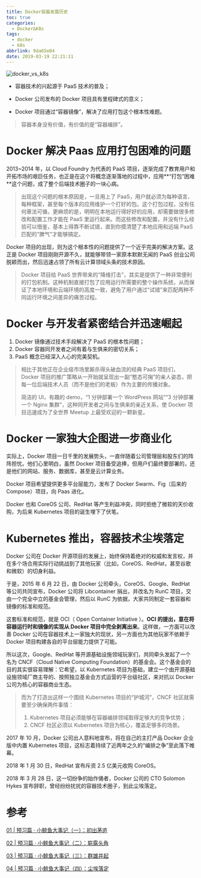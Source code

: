 ```yaml
---
title: Docker容器发展历史
toc: true
categories:
  - Docker&K8s
tags:
  - docker
  - k8s
abbrlink: 9da65e04
date: 2019-03-19 22:21:11
---
```


![docker_vs_k8s](http://image.shuiyujie.com/docker_vs_k8s.png)

- 容器技术的兴起源于 PaaS 技术的普及；

- Docker 公司发布的 Docker 项目具有里程碑式的意义；

- Docker 项目通过“容器镜像”，解决了应用打包这个根本性难题。

> 容器本身没有价值，有价值的是“容器编排”。

<!-- more -->

# Docker 解决 Paas 应用打包困难的问题

2013~2014 年，以 Cloud  Foundry 为代表的 PaaS 项目，逐渐完成了教育用户和开拓市场的艰巨任务，也正是在这个将概念逐渐落地的过程中，应用**“打包”困难**这个问题，成了整个后端技术圈子的一块心病。

> 出现这个问题的根本原因是，一旦用上了 PaaS，用户就必须为每种语言、每种框架，甚至每个版本的应用维护一个打好的包。这个打包过程，没有任何章法可循，更麻烦的是，明明在本地运行得好好的应用，却需要做很多修改和配置工作才能在 PaaS 里运行起来。而这些修改和配置，并没有什么经验可以借鉴，基本上得靠不断试错，直到你摸清楚了本地应用和远端 PaaS 匹配的“脾气”才能够搞定。

Docker 项目的出现，则为这个根本性的问题提供了一个近乎完美的解决方案。这正是 Docker 项目刚刚开源不久，就能够带领一家原本默默无闻的 PaaS 创业公司脱颖而出，然后迅速占领了所有云计算领域头条的技术原因。

> Docker 项目给 PaaS 世界带来的“降维打击”，其实是提供了一种非常便利的打包机制。这种机制直接打包了应用运行所需要的整个操作系统，从而保证了本地环境和云端环境的高度一致，避免了用户通过“试错”来匹配两种不同运行环境之间差异的痛苦过程。

# Docker 与开发者紧密结合并迅速崛起

1. Docker 镜像通过技术手段解决了 PaaS 的根本性问题；
2. Docker 容器同开发者之间有着与生俱来的密切关系；
3. PaaS 概念已经深入人心的完美契机。

> 相比于其他正在企业级市场里厮杀得头破血流的经典 PaaS 项目们，Docker 项目的推广策略从一开始就呈现出一副“憨态可掬”的亲人姿态，把每一位后端技术人员（而不是他们的老板）作为主要的传播对象。
>
> 简洁的 UI，有趣的 demo，“1 分钟部署一个 WordPress 网站”“3 分钟部署一个 Nginx 集群”，这种同开发者之间与生俱来的亲近关系，使 Docker 项目迅速成为了全世界 Meetup 上最受欢迎的一颗新星。

# Docker 一家独大企图进一步商业化

实际上，Docker 项目一日千里的发展势头，一直伴随着公司管理层和股东们的阵阵担忧。他们心里明白，虽然 Docker 项目备受追捧，但用户们最终要部署的，还是他们的网站、服务、数据库，甚至是云计算业务。

Docker 项目希望提供更多平台层能力，发布了 Docker Swarm、Fig（后来的 Compose）项目，向 Paas 进化。

Docker 也和 CoreOS 公司、RedHat 等产生利益冲突，同时拒绝了微软的天价收购，为后来 Kubernetes 项目的诞生埋下了伏笔。

# Kubernetes 推出，容器技术尘埃落定

Docker 公司在 Docker 开源项目的发展上，始终保持着绝对的权威和发言权，并在多个场合用实际行动挑战到了其他玩家（比如，CoreOS、RedHat，甚至谷歌和微软）的切身利益。

于是，2015 年 6 月 22 日，由 Docker 公司牵头，CoreOS、Google、RedHat 等公司共同宣布，Docker 公司将 Libcontainer 捐出，并改名为 RunC 项目，交由一个完全中立的基金会管理，然后以 RunC 为依据，大家共同制定一套容器和镜像的标准和规范。

这套标准和规范，就是 OCI（ Open Container Initiative ）。**OCI 的提出，意在将容器运行时和镜像的实现从 Docker 项目中完全剥离出来**。这样做，一方面可以改善 Docker 公司在容器技术上一家独大的现状，另一方面也为其他玩家不依赖于 Docker 项目构建各自的平台层能力提供了可能。

所以这次，Google、RedHat 等开源基础设施领域玩家们，共同牵头发起了一个名为 CNCF（Cloud Native Computing Foundation）的基金会。这个基金会的目的其实很容易理解：它希望，以 Kubernetes 项目为基础，建立一个由开源基础设施领域厂商主导的、按照独立基金会方式运营的平台级社区，来对抗以 Docker 公司为核心的容器商业生态。

> 而为了打造出这样一个围绕 Kubernetes 项目的“护城河”，CNCF 社区就需要至少确保两件事情：
>
> 1. Kubernetes 项目必须能够在容器编排领域取得足够大的竞争优势；
> 2. CNCF 社区必须以 Kubernetes 项目为核心，覆盖足够多的场景。

2017 年 10 月，Docker 公司出人意料地宣布，将在自己的主打产品 Docker 企业版中内置 Kubernetes 项目，这标志着持续了近两年之久的“编排之争”至此落下帷幕。

2018 年 1 月 30 日，RedHat 宣布斥资 2.5 亿美元收购 CoreOS。

2018 年 3 月 28 日，这一切纷争的始作俑者，Docker 公司的 CTO Solomon Hykes 宣布辞职，曾经纷纷扰扰的容器技术圈子，到此尘埃落定。

# 参考

[01 | 预习篇 · 小鲸鱼大事记（一）：初出茅庐](https://time.geekbang.org/column/article/14254)

[02 | 预习篇 · 小鲸鱼大事记（二）：崭露头角](https://time.geekbang.org/column/article/14256)

[03 | 预习篇 · 小鲸鱼大事记（三）：群雄并起](https://time.geekbang.org/column/article/14405)

[04 | 预习篇 · 小鲸鱼大事记（四）：尘埃落定](https://time.geekbang.org/column/article/14406)